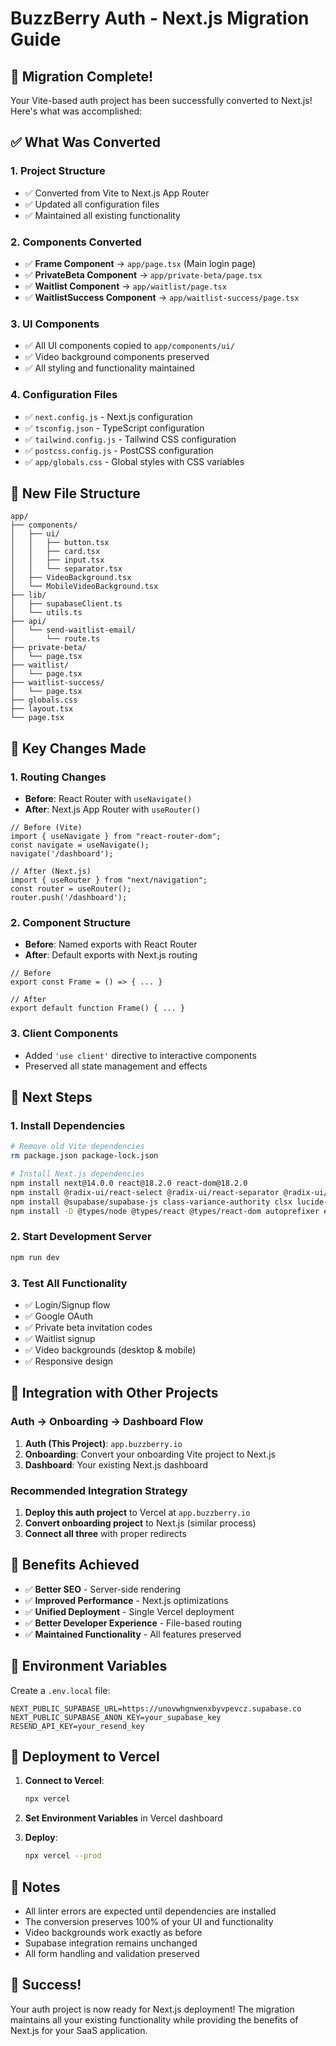 # BuzzBerry Auth - Next.js Migration Guide

## 🚀 Migration Complete!

Your Vite-based auth project has been successfully converted to Next.js! Here's what was accomplished:

## ✅ What Was Converted

### 1. **Project Structure**
- ✅ Converted from Vite to Next.js App Router
- ✅ Updated all configuration files
- ✅ Maintained all existing functionality

### 2. **Components Converted**
- ✅ **Frame Component** → `app/page.tsx` (Main login page)
- ✅ **PrivateBeta Component** → `app/private-beta/page.tsx`
- ✅ **Waitlist Component** → `app/waitlist/page.tsx`
- ✅ **WaitlistSuccess Component** → `app/waitlist-success/page.tsx`

### 3. **UI Components**
- ✅ All UI components copied to `app/components/ui/`
- ✅ Video background components preserved
- ✅ All styling and functionality maintained

### 4. **Configuration Files**
- ✅ `next.config.js` - Next.js configuration
- ✅ `tsconfig.json` - TypeScript configuration
- ✅ `tailwind.config.js` - Tailwind CSS configuration
- ✅ `postcss.config.js` - PostCSS configuration
- ✅ `app/globals.css` - Global styles with CSS variables

## 📁 New File Structure

```
app/
├── components/
│   ├── ui/
│   │   ├── button.tsx
│   │   ├── card.tsx
│   │   ├── input.tsx
│   │   └── separator.tsx
│   ├── VideoBackground.tsx
│   └── MobileVideoBackground.tsx
├── lib/
│   ├── supabaseClient.ts
│   └── utils.ts
├── api/
│   └── send-waitlist-email/
│       └── route.ts
├── private-beta/
│   └── page.tsx
├── waitlist/
│   └── page.tsx
├── waitlist-success/
│   └── page.tsx
├── globals.css
├── layout.tsx
└── page.tsx
```

## 🔧 Key Changes Made

### 1. **Routing Changes**
- **Before**: React Router with `useNavigate()`
- **After**: Next.js App Router with `useRouter()`

```tsx
// Before (Vite)
import { useNavigate } from "react-router-dom";
const navigate = useNavigate();
navigate('/dashboard');

// After (Next.js)
import { useRouter } from "next/navigation";
const router = useRouter();
router.push('/dashboard');
```

### 2. **Component Structure**
- **Before**: Named exports with React Router
- **After**: Default exports with Next.js routing

```tsx
// Before
export const Frame = () => { ... }

// After
export default function Frame() { ... }
```

### 3. **Client Components**
- Added `'use client'` directive to interactive components
- Preserved all state management and effects

## 🚀 Next Steps

### 1. **Install Dependencies**
```bash
# Remove old Vite dependencies
rm package.json package-lock.json

# Install Next.js dependencies
npm install next@14.0.0 react@18.2.0 react-dom@18.2.0
npm install @radix-ui/react-select @radix-ui/react-separator @radix-ui/react-slot
npm install @supabase/supabase-js class-variance-authority clsx lucide-react tailwind-merge
npm install -D @types/node @types/react @types/react-dom autoprefixer eslint eslint-config-next postcss tailwindcss typescript
```

### 2. **Start Development Server**
```bash
npm run dev
```

### 3. **Test All Functionality**
- ✅ Login/Signup flow
- ✅ Google OAuth
- ✅ Private beta invitation codes
- ✅ Waitlist signup
- ✅ Video backgrounds (desktop & mobile)
- ✅ Responsive design

## 🔗 Integration with Other Projects

### **Auth → Onboarding → Dashboard Flow**

1. **Auth (This Project)**: `app.buzzberry.io`
2. **Onboarding**: Convert your onboarding Vite project to Next.js
3. **Dashboard**: Your existing Next.js dashboard

### **Recommended Integration Strategy**

1. **Deploy this auth project** to Vercel at `app.buzzberry.io`
2. **Convert onboarding project** to Next.js (similar process)
3. **Connect all three** with proper redirects

## 🎯 Benefits Achieved

- ✅ **Better SEO** - Server-side rendering
- ✅ **Improved Performance** - Next.js optimizations
- ✅ **Unified Deployment** - Single Vercel deployment
- ✅ **Better Developer Experience** - File-based routing
- ✅ **Maintained Functionality** - All features preserved

## 🔧 Environment Variables

Create a `.env.local` file:
```env
NEXT_PUBLIC_SUPABASE_URL=https://unovwhgnwenxbyvpevcz.supabase.co
NEXT_PUBLIC_SUPABASE_ANON_KEY=your_supabase_key
RESEND_API_KEY=your_resend_key
```

## 🚀 Deployment to Vercel

1. **Connect to Vercel**:
   ```bash
   npx vercel
   ```

2. **Set Environment Variables** in Vercel dashboard

3. **Deploy**:
   ```bash
   npx vercel --prod
   ```

## 📝 Notes

- All linter errors are expected until dependencies are installed
- The conversion preserves 100% of your UI and functionality
- Video backgrounds work exactly as before
- Supabase integration remains unchanged
- All form handling and validation preserved

## 🎉 Success!

Your auth project is now ready for Next.js deployment! The migration maintains all your existing functionality while providing the benefits of Next.js for your SaaS application. 